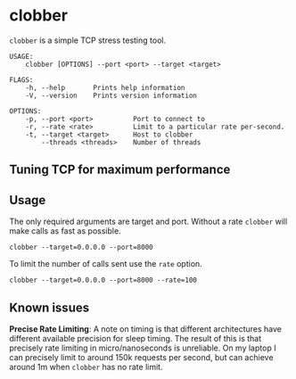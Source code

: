 # clobber

`clobber` is a simple TCP stress testing tool.

```
USAGE:
    clobber [OPTIONS] --port <port> --target <target>

FLAGS:
    -h, --help       Prints help information
    -V, --version    Prints version information

OPTIONS:
    -p, --port <port>          Port to connect to
    -r, --rate <rate>          Limit to a particular rate per-second.
    -t, --target <target>      Host to clobber
        --threads <threads>    Number of threads

```

## Tuning TCP for maximum performance


## Usage

The only required arguments are target and port. Without a rate `clobber` will make calls as fast as possible.
```
clobber --target=0.0.0.0 --port=8000
```

To limit the number of calls sent use the `rate` option.
```
clobber --target=0.0.0.0 --port=8000 --rate=100
```

## Known issues

**Precise Rate Limiting**: A note on timing is that different architectures have different available precision for sleep timing. The result of this is that precisely rate limiting in micro/nanoseconds is unreliable. On my laptop I can precisely limit to around 150k requests per second, but can achieve around 1m when `clobber` has no rate limit.
